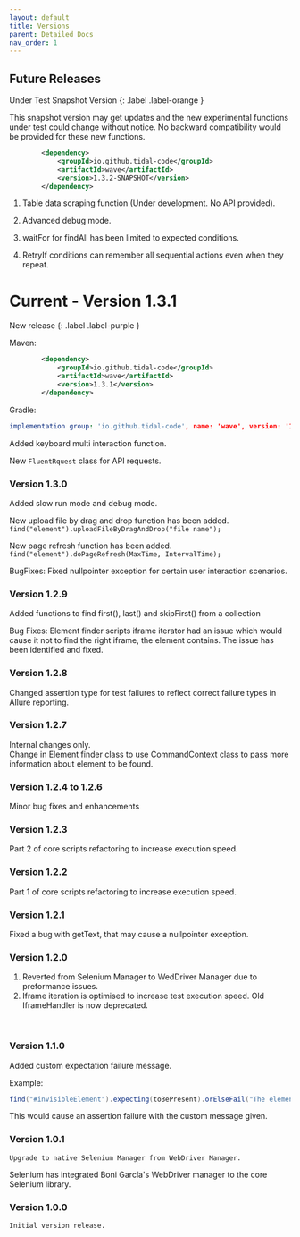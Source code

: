 ```yaml
---
layout: default
title: Versions
parent: Detailed Docs
nav_order: 1
---
```


## Future Releases

Under Test Snapshot Version
{: .label .label-orange }

This snapshot version may get updates and the new experimental functions under test could change without notice.
No backward compatibility would be provided for these new functions. 
```xml
        <dependency>
            <groupId>io.github.tidal-code</groupId>
            <artifactId>wave</artifactId>
            <version>1.3.2-SNAPSHOT</version>
        </dependency>
```

1. Table data scraping function (Under development. No API provided).

2. Advanced debug mode.

3. waitFor for findAll has been limited to expected conditions.

4. RetryIf conditions can remember all sequential actions even when they repeat. 



# Current - Version 1.3.1

New release
{: .label .label-purple }

Maven:

```xml
        <dependency>
            <groupId>io.github.tidal-code</groupId>
            <artifactId>wave</artifactId>
            <version>1.3.1</version>
        </dependency>
```

Gradle:

```yml
implementation group: 'io.github.tidal-code', name: 'wave', version: '1.3.0'
```

Added keyboard multi interaction function.

New `FluentRquest` class for API requests.



### Version 1.3.0

Added slow run mode and debug mode. 

New upload file by drag and drop function has been added.
`find("element").uploadFileByDragAndDrop("file name");`

New page refresh function has been added.              
`find("element").doPageRefresh(MaxTime, IntervalTime);`

BugFixes:
Fixed nullpointer exception for certain user interaction scenarios.


### Version 1.2.9

Added functions to find first(), last() and skipFirst() from a collection


Bug Fixes:
Element finder scripts iframe iterator had an issue which would cause it not to find the right iframe, the element contains.
The issue has been identified and fixed.


### Version 1.2.8
Changed assertion type for test failures to reflect correct failure types in Allure reporting.

### Version 1.2.7
Internal changes only. <br>
Change in Element finder class to use CommandContext class to pass more information about element to be found.


### Version 1.2.4 to 1.2.6
Minor bug fixes and enhancements

### Version 1.2.3
Part 2 of core scripts refactoring to increase execution speed.

### Version 1.2.2
Part 1 of core scripts refactoring to increase execution speed.

### Version 1.2.1

Fixed a bug with getText, that may cause a nullpointer exception. 

### Version 1.2.0

1. Reverted from Selenium Manager to WedDriver Manager due to preformance issues. 
2. Iframe iteration is optimised to increase test execution speed. Old IframeHandler is now deprecated.

<br>

### Version 1.1.0

Added custom expectation failure message.

Example:
```java
find("#invisibleElement").expecting(toBePresent).orElseFail("The element expected to be present, but failed to fulfill the condition");
```

This would cause an assertion failure with the custom message given.


### Version 1.0.1

```Upgrade to native Selenium Manager from WebDriver Manager.```

Selenium has integrated Boni García's WebDriver manager to the core Selenium library.

### Version 1.0.0

```Initial version release.```




